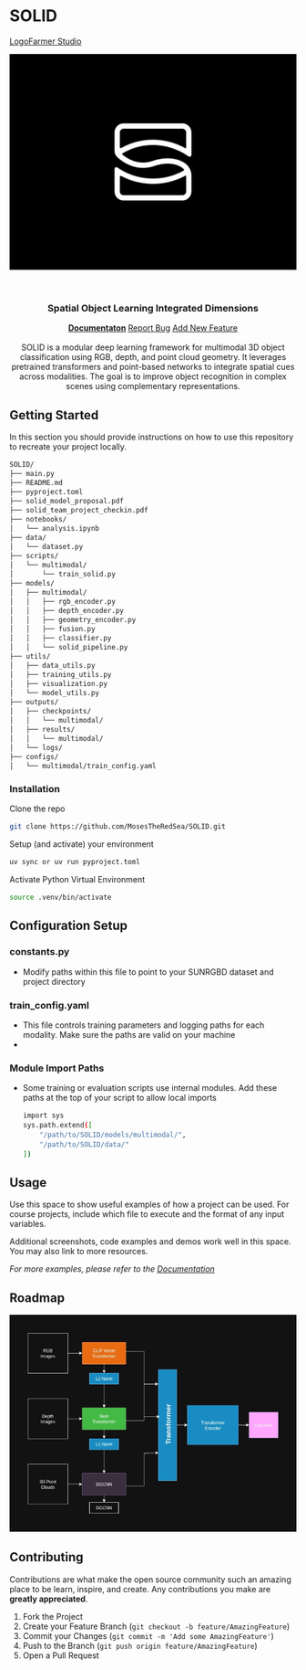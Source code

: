 # SOLID 

[LogoFarmer Studio](https://dribbble.com/shots/25590129-S-Eye-Logo-Design)

![solid-vision-logo](https://github.com/MosesTheRedSea/SOLID/blob/main/solid-vision-design.jpg)

<br />
<p align="center">
  <h3 align="center">Spatial Object Learning Integrated Dimensions</h3>
  <p align="center">
    <a href="https://github.com/catiaspsilva/README-template/blob/main/images/docs.txt"><strong>Documentaton</strong></a>
    <a href="https://github.com/catiaspsilva/README-template/issues">Report Bug</a>
    <a href="https://github.com/catiaspsilva/README-template/issues">Add New Feature</a><br><br>
    SOLID is a modular deep learning framework for multimodal 3D object classification using RGB, depth, and point cloud geometry. It leverages pretrained transformers and point-based networks to integrate spatial cues across modalities. The goal is to improve object recognition in complex scenes using complementary representations.
  </p>
</p>


<!-- GETTING STARTED -->
## Getting Started

In this section you should provide instructions on how to use this repository to recreate your project locally.

```
SOLID/
├── main.py
├── README.md
├── pyproject.toml
├── solid_model_proposal.pdf
├── solid_team_project_checkin.pdf
├── notebooks/
│   └── analysis.ipynb
├── data/
│   └── dataset.py
├── scripts/
│   └── multimodal/
│       └── train_solid.py
├── models/
│   ├── multimodal/
│   │   ├── rgb_encoder.py
│   │   ├── depth_encoder.py
│   │   ├── geometry_encoder.py
│   │   ├── fusion.py
│   │   ├── classifier.py
│   │   └── solid_pipeline.py
├── utils/
│   ├── data_utils.py
│   ├── training_utils.py
│   ├── visualization.py
│   └── model_utils.py
├── outputs/
│   ├── checkpoints/
│   │   └── multimodal/
│   ├── results/
│   │   └── multimodal/
│   └── logs/
├── configs/
│   └── multimodal/train_config.yaml
```

### Installation

Clone the repo
   ```bash
   git clone https://github.com/MosesTheRedSea/SOLID.git
   ```
Setup (and activate) your environment
  ```bash
 uv sync or uv run pyproject.toml
  ```
Activate Python Virtual Environment

```bash
source .venv/bin/activate
```

## Configuration Setup

### constants.py
- Modify paths within this file to point to your SUNRGBD dataset and project directory

### train_config.yaml
- This file controls training parameters and logging paths for each modality. Make sure the paths are valid on your machine
- 
### Module Import Paths
- Some training or evaluation scripts use internal modules. Add these paths at the top of your script to allow local imports
  ```bash
  import sys
  sys.path.extend([
      "/path/to/SOLID/models/multimodal/",
      "/path/to/SOLID/data/"
  ])
  ```
<!-- USAGE EXAMPLES -->
## Usage

Use this space to show useful examples of how a project can be used. For course projects, include which file to execute and the format of any input variables.

Additional screenshots, code examples and demos work well in this space. You may also link to more resources.

_For more examples, please refer to the [Documentation](https://example.com)_

<!-- ROADMAP -->
## Roadmap

<p align="center">
  <img src="https://github.com/MosesTheRedSea/SOLID/blob/main/solid-pipeline.jpg" alt="solid-pipeline-roadmap" />
</p>

<!-- CONTRIBUTING -->
## Contributing

Contributions are what make the open source community such an amazing place to be learn, inspire, and create. Any contributions you make are **greatly appreciated**.

1. Fork the Project
2. Create your Feature Branch (`git checkout -b feature/AmazingFeature`)
3. Commit your Changes (`git commit -m 'Add some AmazingFeature'`)
4. Push to the Branch (`git push origin feature/AmazingFeature`)
5. Open a Pull Request

